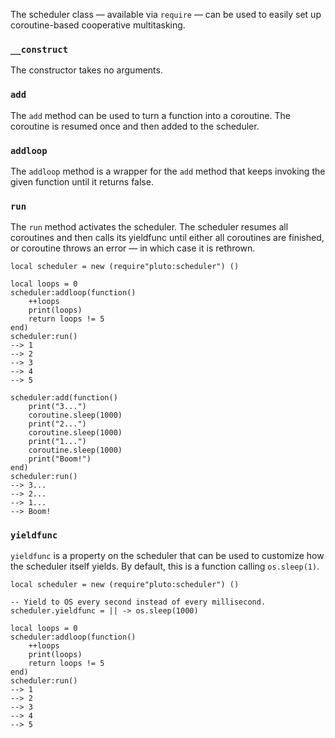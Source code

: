 The scheduler class — available via `require` — can be used to easily set up coroutine-based cooperative multitasking.

### `__construct`
The constructor takes no arguments.

### `add`
The `add` method can be used to turn a function into a coroutine. The coroutine is resumed once and then added to the scheduler.

### `addloop`
The `addloop` method is a wrapper for the `add` method that keeps invoking the given function until it returns false.

### `run`
The `run` method activates the scheduler. The scheduler resumes all coroutines and then calls its yieldfunc until either all coroutines are finished, or coroutine throws an error — in which case it is rethrown.

```pluto
local scheduler = new (require"pluto:scheduler") ()

local loops = 0
scheduler:addloop(function()
    ++loops
    print(loops)
    return loops != 5
end)
scheduler:run()
--> 1
--> 2
--> 3
--> 4
--> 5

scheduler:add(function()
    print("3...")
    coroutine.sleep(1000)
    print("2...")
    coroutine.sleep(1000)
    print("1...")
    coroutine.sleep(1000)
    print("Boom!")
end)
scheduler:run()
--> 3...
--> 2...
--> 1...
--> Boom!
```

### `yieldfunc`
`yieldfunc` is a property on the scheduler that can be used to customize how the scheduler itself yields. By default, this is a function calling `os.sleep(1)`.

```pluto
local scheduler = new (require"pluto:scheduler") ()

-- Yield to OS every second instead of every millisecond.
scheduler.yieldfunc = || -> os.sleep(1000)

local loops = 0
scheduler:addloop(function()
    ++loops
    print(loops)
    return loops != 5
end)
scheduler:run()
--> 1
--> 2
--> 3
--> 4
--> 5
```
